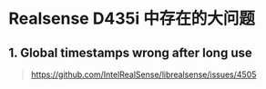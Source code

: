 # Realsense D435i 中存在的大问题  

## 1. Global timestamps wrong after long use

> https://github.com/IntelRealSense/librealsense/issues/4505